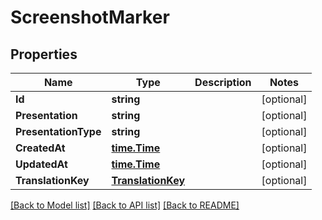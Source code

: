 # ScreenshotMarker

## Properties

Name | Type | Description | Notes
------------ | ------------- | ------------- | -------------
**Id** | **string** |  | [optional] 
**Presentation** | **string** |  | [optional] 
**PresentationType** | **string** |  | [optional] 
**CreatedAt** | [**time.Time**](time.Time.md) |  | [optional] 
**UpdatedAt** | [**time.Time**](time.Time.md) |  | [optional] 
**TranslationKey** | [**TranslationKey**](translation_key.md) |  | [optional] 

[[Back to Model list]](../README.md#documentation-for-models) [[Back to API list]](../README.md#documentation-for-api-endpoints) [[Back to README]](../README.md)



